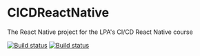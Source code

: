 
# CICDReactNative
The React Native project for the LPA's CI/CD React Native course

[![Build status](https://build.appcenter.ms/v0.1/apps/b562fc41-ef9d-4d1f-a332-6661675f3e0d/branches/dev/badge)](https://appcenter.ms)
[![Build status](https://build.appcenter.ms/v0.1/apps/6bba5806-2f26-4db5-bb23-fb5ea49f4b4c/branches/dev/badge)](https://appcenter.ms)
